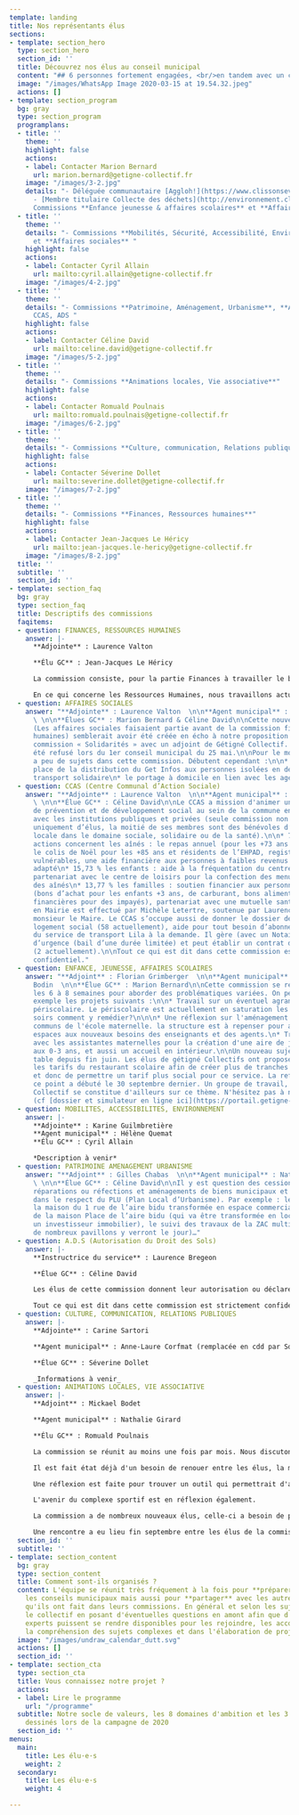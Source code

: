```yaml
---
template: landing
title: Nos représentants élus
sections:
- template: section_hero
  type: section_hero
  section_id: ''
  title: Découvrez nos élus au conseil municipal
  content: "## 6 personnes fortement engagées, <br/>en tandem avec un collectif citoyen"
  image: "/images/WhatsApp Image 2020-03-15 at 19.54.32.jpeg"
  actions: []
- template: section_program
  bg: gray
  type: section_program
  programplans:
  - title: ''
    theme: ''
    highlight: false
    actions:
    - label: Contacter Marion Bernard
      url: marion.bernard@getigne-collectif.fr
    image: "/images/3-2.jpg"
    details: "- Déléguée communautaire [Aggloh!](https://www.clissonsevremaine.fr/oh-decouvrir/16-communes/fiche-individuelle/annuaire/marion-bernard/)
      - [Membre titulaire Collecte des déchets](http://environnement.clissonsevremaine.fr/)\n-
      Commissions **Enfance jeunesse & affaires scolaires** et **Affaires sociales** "
  - title: ''
    theme: ''
    details: "- Commissions **Mobilités, Sécurité, Accessibilité, Environnement**
      et **Affaires sociales** "
    highlight: false
    actions:
    - label: Contacter Cyril Allain
      url: mailto:cyril.allain@getigne-collectif.fr
    image: "/images/4-2.jpg"
  - title: ''
    theme: ''
    details: "- Commissions **Patrimoine, Aménagement, Urbanisme**, **Affaires sociales**,
      CCAS, ADS "
    highlight: false
    actions:
    - label: Contacter Céline David
      url: mailto:celine.david@getigne-collectif.fr
    image: "/images/5-2.jpg"
  - title: ''
    theme: ''
    details: "- Commissions **Animations locales, Vie associative**"
    highlight: false
    actions:
    - label: Contacter Romuald Poulnais
      url: mailto:romuald.poulnais@getigne-collectif.fr
    image: "/images/6-2.jpg"
  - title: ''
    theme: ''
    details: "- Commissions **Culture, communication, Relations publiques**"
    highlight: false
    actions:
    - label: Contacter Séverine Dollet
      url: mailto:severine.dollet@getigne-collectif.fr
    image: "/images/7-2.jpg"
  - title: ''
    theme: ''
    details: "- Commissions **Finances, Ressources humaines**"
    highlight: false
    actions:
    - label: Contacter Jean-Jacques Le Héricy
      url: mailto:jean-jacques.le-hericy@getigne-collectif.fr
    image: "/images/8-2.jpg"
  title: ''
  subtitle: ''
  section_id: ''
- template: section_faq
  bg: gray
  type: section_faq
  title: Descriptifs des commissions
  faqitems:
  - question: FINANCES, RESSOURCES HUMAINES
    answer: |-
      **Adjointe** : Laurence Valton

      **Élu GC** : Jean-Jacques Le Héricy

      La commission consiste, pour la partie Finances à travailler le budget prévisionnel de la mairie, puis d’effectuer des ajustements en cours de mandat, de gérer des dépenses imprévues de façon à conserver un bon équilibre général.

      En ce qui concerne les Ressources Humaines, nous travaillons actuellement sur la façon de proposer le télétravail aux agents de la mairie.
  - question: AFFAIRES SOCIALES
    answer: "**Adjointe** : Laurence Valton  \n\n**Agent municipal** : Michèle Letertre
      \ \n\n**Élues GC** : Marion Bernard & Céline David\n\nCette nouvelle commission
      (Les affaires sociales faisaient partie avant de la commission finances et ressources
      humaines) semblerait avoir été créée en écho à notre proposition de créer une
      commission « Solidarités » avec un adjoint de Gétigné Collectif. Cela nous avait
      été refusé lors du 1er conseil municipal du 25 mai.\n\nPour le moment, il y
      a peu de sujets dans cette commission. Débutent cependant :\n\n* les mises en
      place de la distribution du Get Infos aux personnes isolées en demande\n* le
      transport solidaire\n* le portage à domicile en lien avec les agents de la Médiathèque."
  - question: CCAS (Centre Communal d’Action Sociale)
    answer: "**Adjointe** : Laurence Valton  \n\n**Agent municipal** : Michèle Letertre
      \ \n\n**Élue GC** : Céline David\n\nLe CCAS a mission d'animer une action générale
      de prévention et de développement social au sein de la commune en liaison étroite
      avec les institutions publiques et privées (seule commission non constituée
      uniquement d’élus, la moitié de ses membres sont des bénévoles d’association
      locale dans le domaine sociale, solidaire ou de la santé).\n\n* 70,50 % des
      actions concernent les aînés : le repas annuel (pour les +73 ans et leur conjoint),
      le colis de Noël pour les +85 ans et résidents de l’EHPAD, registre des personnes
      vulnérables, une aide financière aux personnes à faibles revenus pour le sport
      adapté\n* 15,73 % les enfants : aide à la fréquentation du centre de loisirs,
      partenariat avec le centre de loisirs pour la confection des menus du repas
      des aînés\n* 13,77 % les familles : soutien financier aux personnes en difficulté
      (bons d’achat pour les enfants +3 ans, de carburant, bons alimentaires, participations
      financières pour des impayés), partenariat avec une mutuelle santé\n\nL’accueil
      en Mairie est effectué par Michèle Letertre, soutenue par Laurence Valton et
      monsieur le Maire. Le CCAS s’occupe aussi de donner le dossier de demandes de
      logement social (58 actuellement), aide pour tout besoin d’abonnement ou d’utilisation
      du service de transport Lila à la demande. Il gère (avec un Notaire) un logement
      d’urgence (bail d’une durée limitée) et peut établir un contrat de prêt de vélo
      (2 actuellement).\n\nTout ce qui est dit dans cette commission est strictement
      confidentiel."
  - question: ENFANCE, JEUNESSE, AFFAIRES SCOLAIRES
    answer: "**Adjoint** : Florian Grimberger  \n\n**Agent municipal** : Laetitia
      Bodin  \n\n**Élue GC** : Marion Bernard\n\nCette commission se réunira toutes
      les 6 à 8 semaines pour aborder des problématiques variées. On peut citer comme
      exemple les projets suivants :\n\n* Travail sur un éventuel agrandissement du
      périscolaire. Le périscolaire est actuellement en saturation les mardis et jeudis
      soirs comment y remédier?\n\n\n* Une réflexion sur l'aménagement des espaces
      communs de l'école maternelle. la structure est à repenser pour adapter les
      espaces aux nouveaux besoins des enseignants et des agents.\n* Travail en partenariat
      avec les assistantes maternelles pour la création d'une aire de jeux adaptée
      aux 0-3 ans, et aussi un accueil en intérieur.\n\nUn nouveau sujet est sur la
      table depuis fin juin. Les élus de gétigné Collectifs ont proposé de travailler
      les tarifs du restaurant scolaire afin de créer plus de tranches de quotient
      et donc de permettre un tarif plus social pour ce service. La refléxion sur
      ce point a débuté le 30 septembre dernier. Un groupe de travail, interne à Gétigné
      Collectif se constitue d'ailleurs sur ce thème. N'hésitez pas à nous rejoindre
      (cf [dossier et simulateur en ligne ici](https://portail.getigne-collectif.fr/simulateur-tarification-restaurant-scolaire-2021/))."
  - question: MOBILITES, ACCESSIBILITES, ENVIRONNEMENT
    answer: |-
      **Adjointe** : Karine Guilmbretière
      **Agent municipal** : Hélène Quemat
      **Élu GC** : Cyril Allain

      *Description à venir*
  - question: PATRIMOINE AMENAGEMENT URBANISME
    answer: "**Adjoint** : Gilles Chabas  \n\n**Agent municipal** : Nathalie Morisseau
      \ \n\n**Élue GC** : Céline David\n\nIl y est question des cessions, ventes,
      réparations ou réfections et aménagements de biens municipaux et patrimoniaux
      dans le respect du PLU (Plan Local d’Urbanisme). Par exemple : les travaux de
      la maison du 1 rue de l’aire bidu transformée en espace commercial, la vente
      de la maison Place de l’aire bidu (qui va être transformée en locations par
      un investisseur immobilier), le suivi des travaux de la ZAC multi-sites (où
      de nombreux pavillons y verront le jour)…"
  - question: A.D.S (Autorisation du Droit des Sols)
    answer: |-
      **Instructrice du service** : Laurence Bregeon

      **Élue GC** : Céline David

      Les élus de cette commission donnent leur autorisation ou déclarent un refus sur des dossiers (instruits préalablement par Laurence Bregeon) de Permis de construire, d’aménager, Déclaration Préalable et Certificat d'urbanisme. Une visite sur les lieux est parfois organisée en cas de besoin, selon la problématique.

      Tout ce qui est dit dans cette commission est strictement confidentiel.
  - question: CULTURE, COMMUNICATION, RELATIONS PUBLIQUES
    answer: |-
      **Adjointe** : Carine Sartori

      **Agent municipal** : Anne-Laure Corfmat (remplacée en cdd par Sophie Cherrier)

      **Élue GC** : Séverine Dollet

      _Informations à venir_
  - question: ANIMATIONS LOCALES, VIE ASSOCIATIVE
    answer: |-
      **Adjoint** : Mickael Bodet

      **Agent municipal** : Nathalie Girard

      **Élu GC** : Romuald Poulnais

      La commission se réunit au moins une fois par mois. Nous discutons des projets souhaités par la mairie, sur le développement de la vie associative à Gétigné et sur la manière de dynamiser la vie social locale.

      Il est fait état déjà d'un besoin de renouer entre les élus, la municipalité et l'ensemble des associations en créant des partenariats sur des projets.

      Une réflexion est faite pour trouver un outil qui permettrait d'avoir une meilleure visibilité des salles municipales, ainsi que de leur disponibilité.

      L'avenir du complexe sportif est en réflexion également.

      La commission a de nombreux nouveaux élus, celle-ci a besoin de prendre ses marques.

      Une rencontre a eu lieu fin septembre entre les élus de la commission et l'ensemble des représentants des associations. Une synthèse de celle-ci sera bientôt disponible.
  section_id: ''
  subtitle: ''
- template: section_content
  bg: gray
  type: section_content
  title: Comment sont-ils organisés ?
  content: L'équipe se réunit très fréquement à la fois pour **préparer ensemble**
    les conseils municipaux mais aussi pour **partager** avec les autres les avancées
    qu'ils ont fait dans leurs commissions. En général et selon les sujets, ils sollicitent
    le collectif en posant d'éventuelles questions en amont afin que d'éventuelles
    experts puissent se rendre disponibles pour les rejoindre, les accompagner dans
    la compréhension des sujets complexes et dans l'élaboration de projets / solutions.
  image: "/images/undraw_calendar_dutt.svg"
  actions: []
  section_id: ''
- template: section_cta
  type: section_cta
  title: Vous connaissez notre projet ?
  actions:
  - label: Lire le programme
    url: "/programme"
  subtitle: Notre socle de valeurs, les 8 domaines d'ambition et les 3 grands projets
    dessinés lors de la campagne de 2020
  section_id: ''
menus:
  main:
    title: Les élu·e·s
    weight: 2
  secondary:
    title: Les élu·e·s
    weight: 4

---
```

